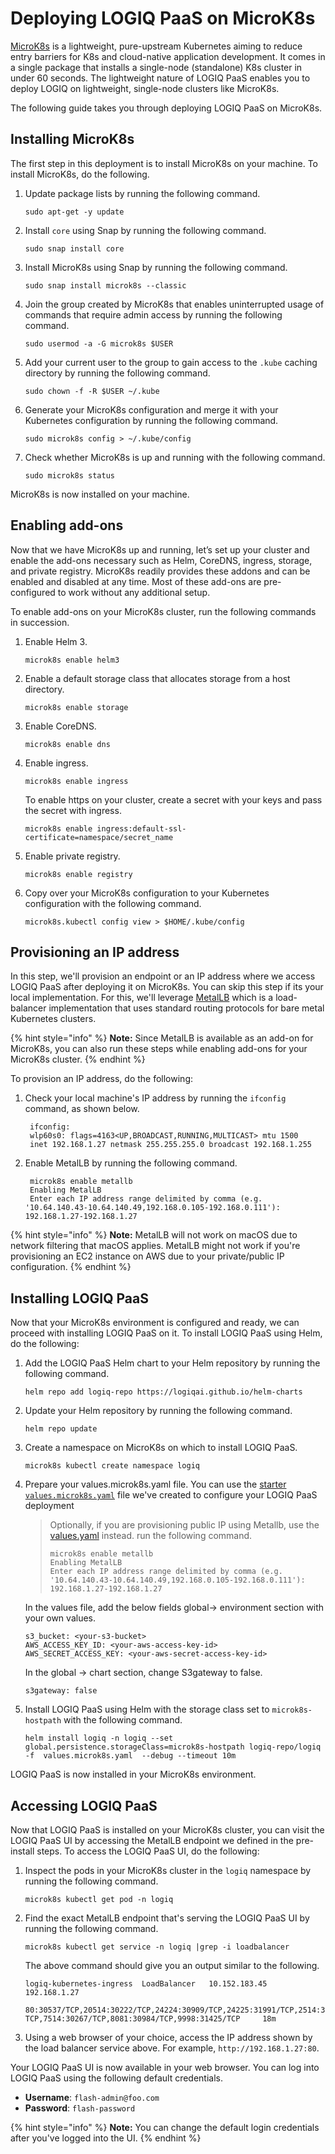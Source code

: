 # Deploying LOGIQ PaaS on MicroK8s

[MicroK8s](https://microk8s.io) is a lightweight, pure-upstream Kubernetes aiming to reduce entry barriers for K8s and cloud-native application development. It comes in a single package that installs a single-node \(standalone\) K8s cluster in under 60 seconds. The lightweight nature of LOGIQ PaaS enables you to deploy LOGIQ on lightweight, single-node clusters like MicroK8s.

The following guide takes you through deploying LOGIQ PaaS on MicroK8s.

## Installing MicroK8s

The first step in this deployment is to install MicroK8s on your machine. To install MicroK8s, do the following.

1. Update package lists by running the following command.

   ```text
   sudo apt-get -y update
   ```

2. Install `core` using Snap by running the following command.

   ```text
   sudo snap install core
   ```

3. Install MicroK8s using Snap by running the following command.

   ```text
   sudo snap install microk8s --classic
   ```

4. Join the group created by MicroK8s that enables uninterrupted usage of commands that require admin access by running the following command.

   ```text
   sudo usermod -a -G microk8s $USER
   ```

5. Add your current user to the group to gain access to the `.kube` caching directory by running the following command.

   ```text
   sudo chown -f -R $USER ~/.kube
   ```

6. Generate your MicroK8s configuration and merge it with your Kubernetes configuration by running the following command.

   ```text
   sudo microk8s config > ~/.kube/config
   ```

7. Check whether MicroK8s is up and running with the following command.

   ```text
   sudo microk8s status
   ```

MicroK8s is now installed on your machine.

## Enabling add-ons

Now that we have MicroK8s up and running, let’s set up your cluster and enable the add-ons necessary such as Helm, CoreDNS, ingress, storage, and private registry. MicroK8s readily provides these addons and can be enabled and disabled at any time. Most of these add-ons are pre-configured to work without any additional setup.

To enable add-ons on your MicroK8s cluster, run the following commands in succession.

1. Enable Helm 3.

   ```text
   microk8s enable helm3
   ```

2. Enable a default storage class that allocates storage from a host directory.

   ```text
   microk8s enable storage
   ```

3. Enable CoreDNS.

   ```text
   microk8s enable dns
   ```

4. Enable ingress.

   ```text
   microk8s enable ingress
   ```

   To enable https on your cluster, create a secret with your keys and pass the secret with ingress.

   ```text
   microk8s enable ingress:default-ssl-certificate=namespace/secret_name
   ```

5. Enable private registry.

   ```text
   microk8s enable registry
   ```

6. Copy over your MicroK8s configuration to your Kubernetes configuration with the following command.

   ```text
   microk8s.kubectl config view > $HOME/.kube/config
   ```

## Provisioning an IP address

In this step, we'll provision an endpoint or an IP address where we access LOGIQ PaaS after deploying it on MicroK8s. You can skip this step if its your local implementation. For this, we'll leverage [MetalLB](https://metallb.universe.tf) which is a load-balancer implementation that uses standard routing protocols for bare metal Kubernetes clusters.

{% hint style="info" %}
**Note:** Since MetalLB is available as an add-on for MicroK8s, you can also run these steps while enabling add-ons for your MicroK8s cluster.
{% endhint %}

To provision an IP address, do the following:

1. Check your local machine's IP address by running the `ifconfig` command, as shown below.

   ```text
    ifconfig:
    wlp60s0: flags=4163<UP,BROADCAST,RUNNING,MULTICAST> mtu 1500
    inet 192.168.1.27 netmask 255.255.255.0 broadcast 192.168.1.255
   ```

2. Enable MetalLB by running the following command.

   ```text
    microk8s enable metallb
    Enabling MetalLB
    Enter each IP address range delimited by comma (e.g.     '10.64.140.43-10.64.140.49,192.168.0.105-192.168.0.111'): 192.168.1.27-192.168.1.27
   ```

{% hint style="info" %}
**Note:** MetalLB will not work on macOS due to network filtering that macOS applies. MetalLB might not work if you're provisioning an EC2 instance on AWS due to your private/public IP configuration.
{% endhint %}

## Installing LOGIQ PaaS

Now that your MicroK8s environment is configured and ready, we can proceed with installing LOGIQ PaaS on it. To install LOGIQ PaaS using Helm, do the following:

1. Add the LOGIQ PaaS Helm chart to your Helm repository by running the following command.

   ```text
   helm repo add logiq-repo https://logiqai.github.io/helm-charts
   ```

2. Update your Helm repository by running the following command.

   ```text
   helm repo update
   ```

3. Create a namespace on MicroK8s on which to install LOGIQ PaaS.

   ```text
   microk8s kubectl create namespace logiq
   ```
4. Prepare your values.microk8s.yaml file. You can use the [starter `values.microk8s.yaml`](https://github.com/logiqai/logiq-installation/blob/main/values/values.microk8s.yaml) file we've created to configure your LOGIQ PaaS deployment
   > Optionally, if you are provisioning public IP using Metallb, use the [values.yaml](https://github.com/logiqai/logiq-installation/blob/main/values/values.yaml) instead. run the following command.
   > ```
   > microk8s enable metallb
   > Enabling MetalLB
   > Enter each IP address range delimited by comma (e.g.  '10.64.140.43-10.64.140.49,192.168.0.105-192.168.0.111'): 192.168.1.27-192.168.1.27
   > ``` 
   In the values file, add the below fields global-> environment section with your own values.
   ```
   s3_bucket: <your-s3-bucket>
   AWS_ACCESS_KEY_ID: <your-aws-access-key-id>
   AWS_SECRET_ACCESS_KEY: <your-aws-secret-access-key-id>
   ```
   In the global -> chart section, change S3gateway to false.
   ```
   s3gateway: false
   ```

5. Install LOGIQ PaaS using Helm with the storage class set to `microk8s-hostpath` with the following command.

   ```text
   helm install logiq -n logiq --set global.persistence.storageClass=microk8s-hostpath logiq-repo/logiq -f  values.microk8s.yaml  --debug --timeout 10m
   ```

LOGIQ PaaS is now installed in your MicroK8s environment.

## Accessing LOGIQ PaaS

Now that LOGIQ PaaS is installed on your MicroK8s cluster, you can visit the LOGIQ PaaS UI by accessing the MetalLB endpoint we defined in the pre-install steps. To access the LOGIQ PaaS UI, do the following:

1. Inspect the pods in your MicroK8s cluster in the `logiq` namespace by running the following command.

   ```text
   microk8s kubectl get pod -n logiq
   ```

2. Find the exact MetalLB endpoint that's serving the LOGIQ PaaS UI by running the following command.

   ```text
   microk8s kubectl get service -n logiq |grep -i loadbalancer
   ```

   The above command should give you an output similar to the following.

   ```text
   logiq-kubernetes-ingress  LoadBalancer   10.152.183.45  192.168.1.27

   80:30537/TCP,20514:30222/TCP,24224:30909/TCP,24225:31991/TCP,2514:30800/TCP,3000:32680/TCP,514:32450/    TCP,7514:30267/TCP,8081:30984/TCP,9998:31425/TCP     18m
   ```

3. Using a web browser of your choice, access the IP address shown by the load balancer service above. For example, `http://192.168.1.27:80`.

Your LOGIQ PaaS UI is now available in your web browser. You can log into LOGIQ PaaS using the following default credentials.

* **Username**: `flash-admin@foo.com`
* **Password**: `flash-password`

{% hint style="info" %}
**Note:** You can change the default login credentials after you've logged into the UI.
{% endhint %}

